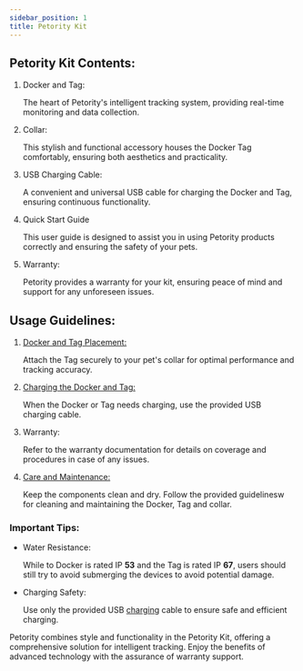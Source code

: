 ```yaml
---
sidebar_position: 1
title: Petority Kit
---
```


## Petority Kit Contents:

1. Docker and Tag: 

	The heart of Petority's intelligent tracking system, providing real-time monitoring and data collection.

2. Collar:

	This stylish and functional accessory houses the Docker Tag comfortably, ensuring both aesthetics and practicality.

3. USB Charging Cable: 

	A convenient and universal USB cable for charging the Docker and Tag, ensuring continuous functionality.
4. Quick Start Guide

	This user guide is designed to assist you in using Petority products correctly and ensuring the safety of your pets.

5. Warranty: 

	Petority provides a warranty for your kit, ensuring peace of mind and support for any unforeseen issues.

## Usage Guidelines:

1. [Docker and Tag Placement:](/docs/devices/general-information/attaching)

	Attach the Tag securely to your pet's collar for optimal performance and tracking accuracy.

2. [Charging the Docker and Tag:](/docs/devices/battery-charging/battery-charging) 

	When the Docker or Tag needs charging, use the provided USB charging cable.

3. Warranty: 
	
	Refer to the warranty documentation for details on coverage and procedures in case of any issues.

4. [Care and Maintenance:](/docs/devices/general-information/cleaning)

	Keep the components clean and dry. Follow the provided guidelinesw for cleaning and maintaining the Docker, Tag and collar.

### Important Tips:

+ Water Resistance:

	While to Docker is rated IP **53** and the Tag is rated IP **67**, users should still try to avoid submerging the devices to avoid potential damage.

+ Charging Safety: 

	Use only the provided USB [charging](/docs/devices/battery-charging/battery-charging) cable to ensure safe and efficient charging.

Petority combines style and functionality in the Petority Kit, offering a comprehensive solution for intelligent tracking. Enjoy the benefits of advanced technology with the assurance of warranty support. 